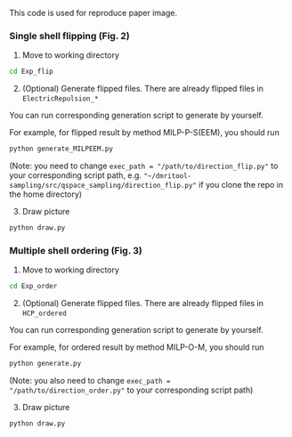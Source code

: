 This code is used for reproduce paper image.

### Single shell flipping (Fig. 2)

1. Move to working directory
```bash
cd Exp_flip
```

2. (Optional) Generate flipped files.
There are already flipped files in `ElectricRepulsion_*`

You can run corresponding generation script to generate by yourself.

For example, for flipped result by method MILP-P-S(EEM), you should run
```bash
python generate_MILPEEM.py
```
(Note: you need to change `exec_path = "/path/to/direction_flip.py"` to your corresponding script path, e.g. `"~/dmritool-sampling/src/qspace_sampling/direction_flip.py"` if you clone the repo in the home directory)

3. Draw picture
```bash
python draw.py
```

### Multiple shell ordering (Fig. 3)

1. Move to working directory
```bash
cd Exp_order
```

2. (Optional) Generate flipped files.
There are already flipped files in `HCP_ordered`

You can run corresponding generation script to generate by yourself.

For example, for ordered result by method MILP-O-M, you should run
```bash
python generate.py
```
(Note: you also need to change `exec_path = "/path/to/direction_order.py"` to your corresponding script path)

3. Draw picture
```bash
python draw.py
```